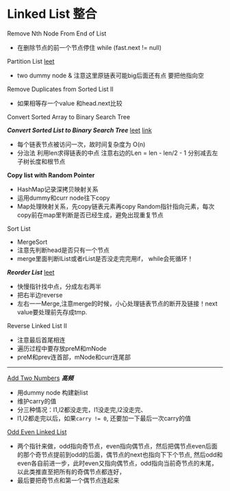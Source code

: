 # Linked List 整合

Remove Nth Node From End of List
* 在删除节点的前一个节点停住 while (fast.next != null)

Partition List [leet](https://leetcode.com/problems/partition-list/)
* two dummy node & 注意这里原链表可能big后面还有点 要把他指向空

Remove Duplicates from Sorted List II
* 如果相等存一个value 和head.next比较

Convert Sorted Array to Binary Search Tree

***Convert Sorted List to Binary Search Tree***
[leet](https://leetcode.com/problems/convert-sorted-list-to-binary-search-tree/) [link](https://gretchency.gitbooks.io/leetcode/content/convert_sorted_list_to_balanced_bst.html)
* 每个链表节点被访问一次，故时间复杂度为 O(n)
* 分治法 利用len求得链表的中点 注意右边的Len = len - len/2 - 1 分别减去左子树长度和根节点

**Copy list with Random Pointer**
* HashMap记录深拷贝映射关系
* 运用dummy和curr node往下copy
* Map处理映射关系，先copy链表元素再copy Random指针指向元素，每次copy前在map里判断是否已经生成，避免出现重复节点

Sort List
* MergeSort
* 注意先判断head是否只有一个节点
* merge里面判断lList或者rList是否没走完完用if， while会死循环！

***Reorder List*** [leet](https://leetcode.com/problems/reorder-list/)
* 快慢指针找中点，分成左右两半
* 把右半边reverse
* 左右一一Merge,注意merge的时候，小心处理链表节点的断开及链接！next value要处理前先存成tmp.

Reverse Linked List II
* 注意最后首尾相连
* 遍历过程中要存放preM和mNode
* preM和prev连首部，mNode和curr连尾部

---
[Add Two Numbers](https://gretchency.gitbooks.io/leetcode/content/add_two_numbers.html)  ***高频***
* 用dummy node 构建新list
* 维护carry的值
* 分三种情况：l1,l2都没走完，l1没走完,l2没走完、
* l1,l2都走完以后，如果```carry != 0```, 还要加一下最后一次carry的值

[Odd Even Linked List](https://gretchency.gitbooks.io/leetcode/content/odd_even_linked_list.html)
* 两个指针来做，odd指向奇节点，even指向偶节点，然后把偶节点even后面的那个奇节点提前到odd的后面，偶节点的next也指向下下个节点, 然后odd和even各自前进一步，此时even又指向偶节点，odd指向当前奇节点的末尾，以此类推直至把所有的奇偶节点都连好，
* 最后要把奇节点和第一个偶节点连起来